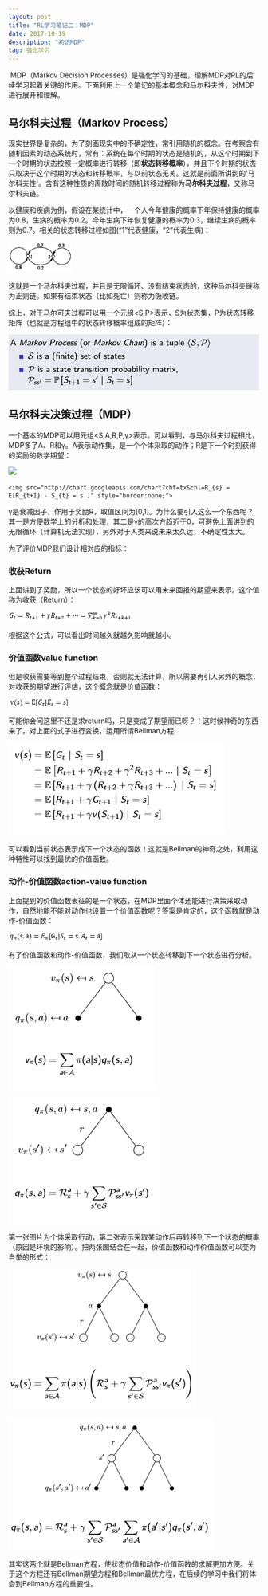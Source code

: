 ```yaml
---
layout: post
title: "RL学习笔记二：MDP"
date: 2017-10-19
description: "初识MDP"
tag: 强化学习 
---  
```


​   MDP（Markov Decision Processes）是强化学习的基础，理解MDP对RL的后续学习起着关键的作用。下面利用上一个笔记的基本概念和马尔科夫性，对MDP进行展开和理解。

## 马尔科夫过程（Markov Process）
现实世界是复杂的，为了刻画现实中的不确定性，常引用随机的概念。在考察含有随机因素的动态系统时，常有：系统在每个时期的状态是随机的，从这个时期到下一个时期的状态按照一定概率进行转移（即**状态转移概率**），并且下个时期的状态只取决于这个时期的状态和转移概率，与以前状态无关。这就是前面所讲到的'马尔科夫性'。含有这种性质的离散时间的随机转移过程称为**马尔科夫过程**，又称马尔科夫链。

以健康和疾病为例，假设在某统计中，一个人今年健康的概率下年保持健康的概率为0.8，生病的概率为0.2。今年生病下年恢复健康的概率为0.3，继续生病的概率则为0.7。相关的状态转移过程如图(“1”代表健康，“2”代表生病)：

![](/images/posts/RL/2/health_ill.png)

这就是一个马尔科夫过程，并且是无限循环、没有结束状态的，这种马尔科夫链称为正则链。如果有结束状态（比如死亡）则称为吸收链。

综上，对于马尔可夫过程可以用一个元组\<S,P>表示，S为状态集，P为状态转移矩阵（也就是方程组中的状态转移概率组成的矩阵）：

![](/images/posts/RL/2/MP.png)

## 马尔科夫决策过程（MDP）

一个基本的MDP可以用元组\<S,A,R,P,γ>表示。可以看到，与马尔科夫过程相比，MDP多了A、R和γ。A表示动作集，是一个个体采取的动作；R是下一个时刻获得的奖励的数学期望：

<img src="http://www.forkosh.com/mathtex.cgi? R_{s} = E[R_{t+1} - S_{t} = s ]">

```
<img src="http://chart.googleapis.com/chart?cht=tx&chl=R_{s} = E[R_{t+1} - S_{t} = s ]" style="border:none;">
```

γ是衰减因子，作用于奖励R，取值区间为[0,1]。为什么要引入这么一个东西呢？其一是方便数学上的分析和处理，其二是γ的高次方趋近于0，可避免上面讲到的无限循环（计算机无法实现），另外对于人类来说未来太久远，不确定性太大。

为了评价MDP我们设计相对应的指标：

### 收获Return

上面讲到了奖励，所以一个状态的好坏应该可以用未来回报的期望来表示。这个值称为收获（Return）：

![](/images/posts/RL/2/equ_return.png)

根据这个公式，可以看出时间越久就越久影响就越小。

### 价值函数value function

但是收获需要等到整个过程结束，否则就无法计算，所以需要再引入另外的概念，对收获的期望进行评估，这个概念就是价值函数：

![](images/posts/RL/2/equ_valueFunc.png)

可能你会问这里不还是求return吗，只是变成了期望而已呀？！这时候神奇的东西来了，对上面的式子进行变换，运用所谓Bellman方程：

![](/images/posts/RL/2/bellman_value.png)

可以看到当前状态表示成下一个状态的函数！这就是Bellman的神奇之处，利用这种特性可以找到最优的价值函数。

### 动作-价值函数action-value function

上面提到的价值函数表征的是一个状态，在MDP里面个体还能进行决策采取动作，自然地能不能对动作也设置一个价值函数呢？答案是肯定的，这个函数就是动作-价值函数：

![](/images/posts/RL/2/action_valueFunc.png)

有了价值函数和动作-价值函数，我们取从一个状态转移到下一个状态进行分析。

![](/images/posts/RL/2/val2act.png)

![](/images/posts/RL/2/act2val.png)

第一张图片为个体采取行动，第二张表示采取某动作后再转移到下一个状态的概率（原因是环境的影响）。把两张图结合在一起，价值函数和动作价值函数可以变为自举的形式：

![](/images/posts/RL/2/val2val.png)

![](/images/posts/RL/2/act2act.png)

其实这两个就是Bellman方程，使状态价值和动作-价值函数的求解更加方便。关于这个方程还有Bellman期望方程和Bellman最优方程，在后续的学习中我们将体会到Bellman方程的重要性。